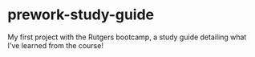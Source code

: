 # prework-study-guide
 My first project with the Rutgers bootcamp, a study guide detailing what I've learned from the course!
